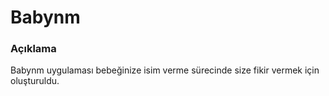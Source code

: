 # Babynm

### Açıklama

Babynm uygulaması bebeğinize isim verme sürecinde size fikir vermek için oluşturuldu.
